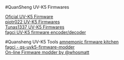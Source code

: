 #QuanSheng UV-K5 Firmwares

[Oficial UV-K5 Firmware](http://en.qsfj.com/products/3002)<br>
[piotr022 UV-K5 Firmwares](https://github.com/piotr022/UV_K5_playground/releases)<br>
[Tunas1337 UV-K5 Firmwares](https://github.com/Tunas1337/UV-K5-Modded-Firmwares)<br>
[fagci UV-K5 firmware encoder/decoder](https://github.com/fagci/qs-uvk5-firmware-modder)<br>

#Quansheng UV-K5 Tools
[amnemonic firmware kitchen](https://github.com/amnemonic/Quansheng_UV-K5_Firmware/tree/main)<br>
[fagci - qs-uvk5-firmware-modder](https://github.com/fagci/qs-uvk5-firmware-modder)<br>
[On-line Firmware modder by @whosmatt](https://whosmatt.github.io/uvmod/)
